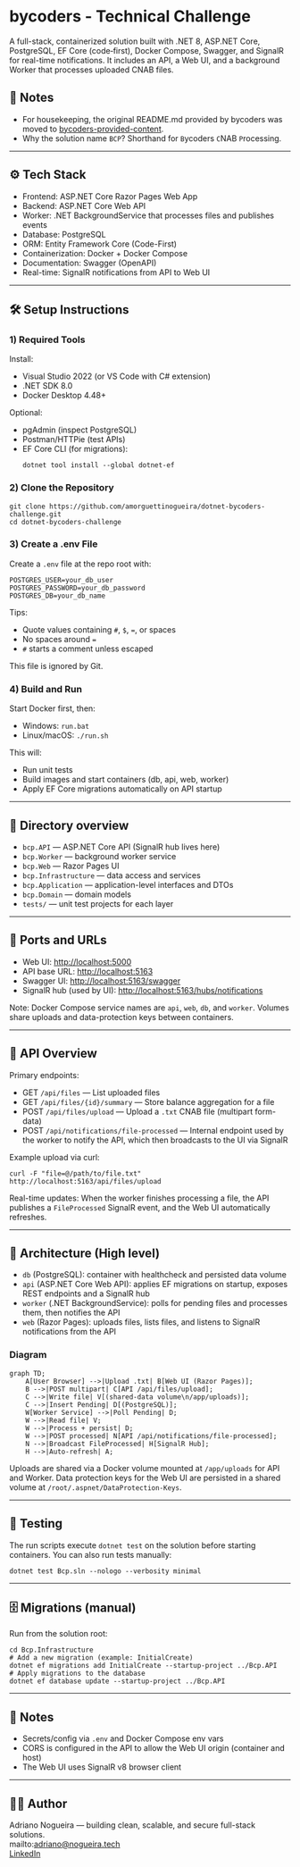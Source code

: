 ﻿# bycoders - Technical Challenge

A full-stack, containerized solution built with .NET 8, ASP.NET Core, PostgreSQL, EF Core (code‑first), Docker Compose, Swagger, and SignalR for real-time notifications. It includes an API, a Web UI, and a background Worker that processes uploaded CNAB files.

## 📄 Notes

- For housekeeping, the original README.md provided by bycoders was moved to [bycoders-provided-content](bycoders-provided-content/README.md).
- Why the solution name `BCP`? Shorthand for `B`ycoders `C`NAB `P`rocessing.

---

## ⚙️ Tech Stack

- Frontend: ASP.NET Core Razor Pages Web App
- Backend: ASP.NET Core Web API
- Worker: .NET BackgroundService that processes files and publishes events
- Database: PostgreSQL
- ORM: Entity Framework Core (Code-First)
- Containerization: Docker + Docker Compose
- Documentation: Swagger (OpenAPI)
- Real-time: SignalR notifications from API to Web UI

---

## 🛠️ Setup Instructions

### 1) Required Tools
Install:
- Visual Studio 2022 (or VS Code with C# extension)
- .NET SDK 8.0
- Docker Desktop 4.48+

Optional:
- pgAdmin (inspect PostgreSQL)
- Postman/HTTPie (test APIs)
- EF Core CLI (for migrations):
  ```
  dotnet tool install --global dotnet-ef
  ```

### 2) Clone the Repository

```
git clone https://github.com/amorguettinogueira/dotnet-bycoders-challenge.git
cd dotnet-bycoders-challenge
```

### 3) Create a .env File
Create a `.env` file at the repo root with:
```
POSTGRES_USER=your_db_user
POSTGRES_PASSWORD=your_db_password
POSTGRES_DB=your_db_name
```
Tips:
- Quote values containing `#`, `$`, `=`, or spaces
- No spaces around `=`
- `#` starts a comment unless escaped

This file is ignored by Git.

### 4) Build and Run
Start Docker first, then:
- Windows: `run.bat`
- Linux/macOS: `./run.sh`

This will:
- Run unit tests
- Build images and start containers (db, api, web, worker)
- Apply EF Core migrations automatically on API startup

---

## 📂 Directory overview
- `bcp.API` — ASP.NET Core API (SignalR hub lives here)
- `bcp.Worker` — background worker service
- `bcp.Web` — Razor Pages UI
- `bcp.Infrastructure` — data access and services
- `bcp.Application` — application-level interfaces and DTOs
- `bcp.Domain` — domain models
- `tests/` — unit test projects for each layer

---

## 🔌 Ports and URLs
- Web UI: [http://localhost:5000](http://localhost:5000)
- API base URL: [http://localhost:5163](http://localhost:5163)
- Swagger UI: [http://localhost:5163/swagger](http://localhost:5163/swagger)
- SignalR hub (used by UI): [http://localhost:5163/hubs/notifications](http://localhost:5163/hubs/notifications)

Note: Docker Compose service names are `api`, `web`, `db`, and `worker`. Volumes share uploads and data-protection keys between containers.

---

## 📘 API Overview
Primary endpoints:
- GET `/api/files` — List uploaded files
- GET `/api/files/{id}/summary` — Store balance aggregation for a file
- POST `/api/files/upload` — Upload a `.txt` CNAB file (multipart form-data)
- POST `/api/notifications/file-processed` — Internal endpoint used by the worker to notify the API, which then broadcasts to the UI via SignalR

Example upload via curl:
```
curl -F "file=@/path/to/file.txt" http://localhost:5163/api/files/upload
```

Real-time updates: When the worker finishes processing a file, the API publishes a `FileProcessed` SignalR event, and the Web UI automatically refreshes.

---

## 🧩 Architecture (High level)
- `db` (PostgreSQL): container with healthcheck and persisted data volume
- `api` (ASP.NET Core Web API): applies EF migrations on startup, exposes REST endpoints and a SignalR hub
- `worker` (.NET BackgroundService): polls for pending files and processes them, then notifies the API
- `web` (Razor Pages): uploads files, lists files, and listens to SignalR notifications from the API

### Diagram
```mermaid
graph TD;
    A[User Browser] -->|Upload .txt| B[Web UI (Razor Pages)];
    B -->|POST multipart| C[API /api/files/upload];
    C -->|Write file| V[(shared-data volume\n/app/uploads)];
    C -->|Insert Pending| D[(PostgreSQL)];
    W[Worker Service] -->|Poll Pending| D;
    W -->|Read file| V;
    W -->|Process + persist| D;
    W -->|POST processed| N[API /api/notifications/file-processed];
    N -->|Broadcast FileProcessed| H[SignalR Hub];
    H -->|Auto-refresh| A;
```

Uploads are shared via a Docker volume mounted at `/app/uploads` for API and Worker. Data protection keys for the Web UI are persisted in a shared volume at `/root/.aspnet/DataProtection-Keys`.

---

## 🧪 Testing
The run scripts execute `dotnet test` on the solution before starting containers. You can also run tests manually:
```
dotnet test Bcp.sln --nologo --verbosity minimal
```

---

## 🗄️ Migrations (manual)
Run from the solution root:
```
cd Bcp.Infrastructure
# Add a new migration (example: InitialCreate)
dotnet ef migrations add InitialCreate --startup-project ../Bcp.API
# Apply migrations to the database
dotnet ef database update --startup-project ../Bcp.API
```

---

## 🧠 Notes
- Secrets/config via `.env` and Docker Compose env vars
- CORS is configured in the API to allow the Web UI origin (container and host)
- The Web UI uses SignalR v8 browser client

---

## 🧑‍💻 Author
Adriano Nogueira — building clean, scalable, and secure full-stack solutions.  
mailto:adriano@nogueira.tech  
[LinkedIn](https://www.linkedin.com/in/amnogueira/)
